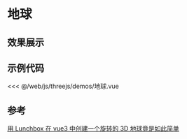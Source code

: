 # 地球


## 效果展示


<ThreeJSDemo />
<script setup>
import ThreeJSDemo from './地球.vue'

</script>


## 示例代码

<<< @/web/js/threejs/demos/地球.vue


## 参考 

[用 Lunchbox 在 vue3 中创建一个旋转的 3D 地球竟是如此简单](https://blog.csdn.net/ImagineCode/article/details/126072638)
